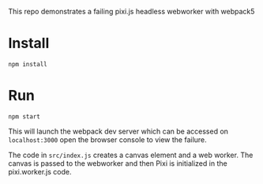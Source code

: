 This repo demonstrates a failing pixi.js headless webworker with webpack5
# Install
```
npm install
```

# Run

```
npm start
```

This will launch the webpack dev server which can be accessed on `localhost:3000` open the browser console to view the failure.

The code in `src/index.js` creates a canvas element and a web worker. The canvas is passed to the webworker and then Pixi is initialized in the pixi.worker.js code.
